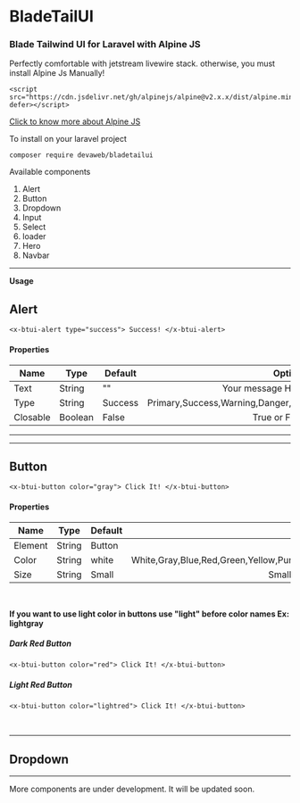 # BladeTailUI
### Blade Tailwind UI for Laravel with Alpine JS

Perfectly comfortable with jetstream livewire stack. otherwise, you must install Alpine Js Manually!

```
<script src="https://cdn.jsdelivr.net/gh/alpinejs/alpine@v2.x.x/dist/alpine.min.js" defer></script>
```

[Click to know more about Alpine JS](https://github.com/alpinejs/alpine)

To install on your laravel project

``` 
composer require devaweb/bladetailui 
```


Available components
1. Alert
2. Button
3. Dropdown
4. Input
5. Select
6. loader
7. Hero
8. Navbar

***

**Usage**

## Alert

```
<x-btui-alert type="success"> Success! </x-btui-alert>
```

#### Properties

| Name     | Type    | Default | Options |
|-------   |---      |---|---:|
| Text     | String  | "" | Your message Here!   |
| Type     | String  | Success | Primary,Success,Warning,Danger,Info |
| Closable | Boolean | False |True or False  |

***

***

## Button

```
<x-btui-button color="gray"> Click It! </x-btui-button>
```

#### Properties
| Name     | Type    | Default | Options |
|-------   |---      |---|---:|
| Element     | String  | Button | button,a |
| Color     | String  | white | White,Gray,Blue,Red,Green,Yellow,Purple,Pink,Indigo |
| Size | String | Small | Small,Medium,Large  |

<br>

**If you want to use light color in buttons use "light" before color names Ex: lightgray**

##### Dark Red Button
```
<x-btui-button color="red"> Click It! </x-btui-button>
```

##### Light Red Button
```
<x-btui-button color="lightred"> Click It! </x-btui-button>
```

<br/>

<hr/>

## Dropdown


***

More components are under development. It will be updated soon.
